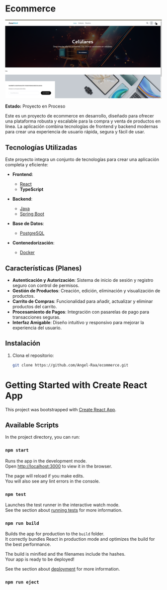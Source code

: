 # Ecommerce

![Ejemplo del proyecto](https://github.com/Angel-Raa/ecommerce/blob/main/sample/cap.png)

**Estado:** Proyecto en Proceso

Este es un proyecto de ecommerce en desarrollo, diseñado para ofrecer una plataforma robusta y escalable para la compra y venta de productos en línea. La aplicación combina tecnologías de frontend y backend modernas para crear una experiencia de usuario rápida, segura y fácil de usar.

## Tecnologías Utilizadas

Este proyecto integra un conjunto de tecnologías para crear una aplicación completa y eficiente:

- **Frontend**: 
  - [React](https://reactjs.org/)
  - **TypeScript** 

- **Backend**:
  - [Java](https://www.oracle.com/java/) 
  - [Spring Boot](https://spring.io/projects/spring-boot)

- **Base de Datos**:
  - [PostgreSQL](https://www.postgresql.org/) 

- **Contenedorización**:
  - [Docker](https://www.docker.com/) 

## Características (Planes)

- **Autenticación y Autorización**: Sistema de inicio de sesión y registro seguro con control de permisos.
- **Gestión de Productos**: Creación, edición, eliminación y visualización de productos.
- **Carrito de Compras**: Funcionalidad para añadir, actualizar y eliminar productos del carrito.
- **Procesamiento de Pagos**: Integración con pasarelas de pago para transacciones seguras.
- **Interfaz Amigable**: Diseño intuitivo y responsivo para mejorar la experiencia del usuario.

## Instalación

1. Clona el repositorio:
   ```bash
   git clone https://github.com/Angel-Raa/ecommerce.git
   ```

# Getting Started with Create React App

This project was bootstrapped with [Create React App](https://github.com/facebook/create-react-app).

## Available Scripts

In the project directory, you can run:

### `npm start`

Runs the app in the development mode.\
Open [http://localhost:3000](http://localhost:3000) to view it in the browser.

The page will reload if you make edits.\
You will also see any lint errors in the console.

### `npm test`

Launches the test runner in the interactive watch mode.\
See the section about [running tests](https://facebook.github.io/create-react-app/docs/running-tests) for more information.

### `npm run build`

Builds the app for production to the `build` folder.\
It correctly bundles React in production mode and optimizes the build for the best performance.

The build is minified and the filenames include the hashes.\
Your app is ready to be deployed!

See the section about [deployment](https://facebook.github.io/create-react-app/docs/deployment) for more information.

### `npm run eject`

